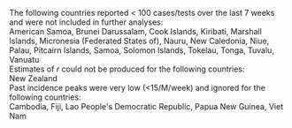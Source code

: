 The following countries reported < 100 cases/tests over the last 7 weeks and were not included in further analyses:<br>American Samoa, Brunei Darussalam, Cook Islands, Kiribati, Marshall Islands, Micronesia (Federated States of), Nauru, New Caledonia, Niue, Palau, Pitcairn Islands, Samoa, Solomon Islands, Tokelau, Tonga, Tuvalu, Vanuatu
<br>
Estimates of *r* could not be produced for the following countries:<br>New Zealand
<br>
Past incidence peaks were very low (<15/M/week) and ignored for the following countries:<br>Cambodia, Fiji, Lao People's Democratic Republic, Papua New Guinea, Viet Nam
<br>
